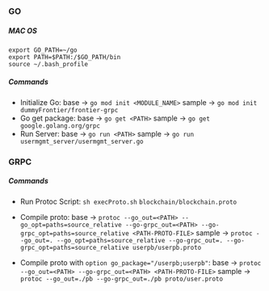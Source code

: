 ### GO 

##### MAC OS

```
export GO_PATH=~/go
export PATH=$PATH:/$GO_PATH/bin
source ~/.bash_profile
```

##### Commands

- Initialize Go: 
    base -> `go mod init <MODULE_NAME>`
    sample -> `go mod init dummyFrontier/frontier-grpc`
- Go get package:
    base -> `go get <PATH>`
    sample -> `go get google.golang.org/grpc`
- Run Server: 
    base -> `go run <PATH>`
    sample -> `go run usermgmt_server/usermgmt_server.go`

### GRPC

##### Commands
- Run Protoc Script:
    `sh execProto.sh`
    `blockchain/blockchain.proto`

- Compile proto: 
    base -> `protoc --go_out=<PATH> --go_opt=paths=source_relative --go-grpc_out=<PATH> --go-grpc_opt=paths=source_relative <PATH-PROTO-FILE>`
    sample -> `protoc --go_out=. --go_opt=paths=source_relative --go-grpc_out=. --go-grpc_opt=paths=source_relative userpb/userpb.proto`

- Compile proto with `option go_package="/userpb;userpb"`:
    base -> `protoc --go_out=<PATH> --go-grpc_out=<PATH> <PATH-PROTO-FILE>`
    sample -> `protoc --go_out=./pb --go-grpc_out=./pb proto/user.proto`
